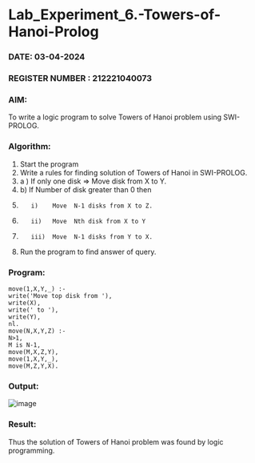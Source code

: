 # Lab_Experiment_6.-Towers-of-Hanoi-Prolog
### DATE: 03-04-2024                                                                       
### REGISTER NUMBER : 212221040073
### AIM: 
To  write  a logic program  to solve Towers of Hanoi problem  using SWI-PROLOG. 
### Algorithm:
1. Start the program
2.  Write a rules for finding solution of Towers of Hanoi in SWI-PROLOG.
3.  a )	If only one disk  => Move disk from X to Y.
4.  b)	If Number of disk greater than 0 then
5.        i)	Move  N-1 disks from X to Z.
6.        ii)	Move  Nth disk from X to Y
7.        iii)	Move  N-1 disks from Y to X.
8. Run the program  to find answer of  query.

### Program:
```
move(1,X,Y,_) :-
write('Move top disk from '),
write(X),
write(' to '),
write(Y),
nl.
move(N,X,Y,Z) :-
N>1,
M is N-1,
move(M,X,Z,Y),
move(1,X,Y,_),
move(M,Z,Y,X).
```

### Output:
![image](https://github.com/VRVijaykumar123/ex1.bfs/assets/133218255/78e4bf8c-eeca-4b57-b2e2-3dfbc8f9e887)



### Result:
Thus the solution of Towers of Hanoi problem was found by logic programming.
